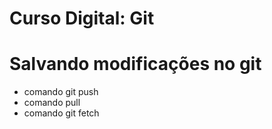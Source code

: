 # Curso Digital: Git
# Salvando modificações no git

* comando git push
* comando pull
* comando git fetch

